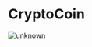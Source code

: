 # CryptoCoin

![unknown](https://user-images.githubusercontent.com/35750752/111403550-255f7d80-869b-11eb-9bbb-6b351b661c02.png)
